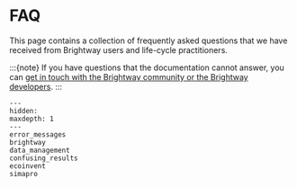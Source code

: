 # FAQ

This page contains a collection of frequently asked questions that we have received from Brightway users and life-cycle practitioners.

:::{note}
If you have questions that the documentation cannot answer, you can [get in touch with the Brightway community or the Brightway developers](../contact/contact.md).
:::


```{toctree}
---
hidden:
maxdepth: 1
---
error_messages
brightway
data_management
confusing_results
ecoinvent
simapro
```